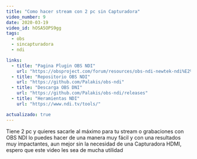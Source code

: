 ```yaml
---
title: "Como hacer stream con 2 pc sin Capturadora"
video_number: 9
date: 2020-03-19
video_id: hOSA5OPS9gg
tags:
  - obs
  - sincapturadora
  - ndi

links:
  - title: "Pagina Plugin OBS NDI"
    url: "https://obsproject.com/forum/resources/obs-ndi-newtek-ndi%E2%84%A2-integration-into-obs-studio.528/"
  - title: "Repositorio OBS NDI"
    url: "https://github.com/Palakis/obs-ndi"
  - title: "Descarga OBS DNI"
    url: "https://github.com/Palakis/obs-ndi/releases"
  - title: "Heramientas NDI"
    url: "https://www.ndi.tv/tools/"

actualizado: true
---
```


Tiene 2 pc y quieres sacarle al máximo para tu stream o grabaciones con OBS NDI lo puedes hacer de una manera muy fácil y con una resultados muy impactantes, aun mejor sin la necesidad de una Capturadora HDMI, espero que este video les sea de mucha utilidad
